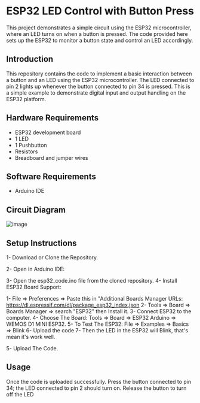 # ESP32 LED Control with Button Press
This project demonstrates a simple circuit using the ESP32 microcontroller, where an LED turns on when a button is pressed. The code provided here sets up the ESP32 to monitor a button state and control an LED accordingly.

## Introduction
This repository contains the code to implement a basic interaction between a button and an LED using the ESP32 microcontroller. The LED connected to pin 2 lights up whenever the button connected to pin 34 is pressed. This is a simple example to demonstrate digital input and output handling on the ESP32 platform.

## Hardware Requirements
- ESP32 development board
- 1 LED
- 1 Pushbutton
- Resistors
- Breadboard and jumper wires

## Software Requirements
- Arduino IDE

## Circuit Diagram
![image](https://github.com/Mjd0001/simple_esp32_circuit/assets/105239889/78d88e4a-4ec3-4535-b597-4fb3b999951f)

## Setup Instructions
1- Download or Clone the Repository.

2- Open in Arduino IDE:

3- Open the esp32_code.ino file from the cloned repository.
4- Install ESP32 Board Support:

1- File => Preferences => Paste this in "Additional Boards Manager URLs: https://dl.espressif.com/dl/package_esp32_index.json
2- Tools => Board => Boards Manager => search "ESP32" then Install it.
3- Connect ESP32 to the computer.
4- Choose The Board: Tools => Board => ESP32 Arduino => WEMOS D1 MINI ESP32.
5- To Test The ESP32: File => Examples => Basics => Blink
6- Upload the code
7- Then the LED in the ESP32 will Blink, that's mean it's work well.

5- Upload The Code.

## Usage
Once the code is uploaded successfully. Press the button connected to pin 34; the LED connected to pin 2 should turn on.
Release the button to turn off the LED
